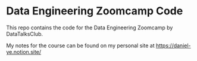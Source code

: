 # Data Engineering Zoomcamp Code

This repo contains the code for the Data Engineering Zoomcamp by DataTalksClub.

My notes for the course can be found on my personal site at https://daniel-ye.notion.site/
